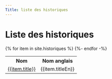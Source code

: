 ```yaml
---
Title: liste des historiques
---
```

# Liste des historiques

<table>
	<tr><th>Nom</th><th>Nom anglais</th></tr>
	{% for item in site.historiques %}
	  <tr>
	  	<td><a href="{{ item.url | relative_url }}">{{item.title}}</a></td>
	  	<td>{{item.titleEn}}</td>
	  </tr>
	{%- endfor -%}
</table> 